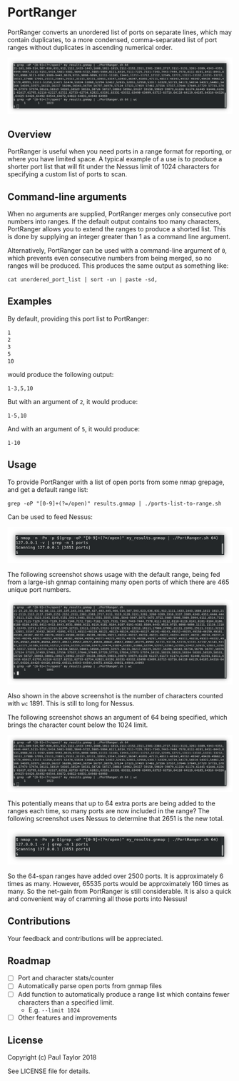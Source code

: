 # PortRanger

PortRanger converts an unordered list of ports on separate lines, which may contain duplicates, to a more condensed, comma-separated list of port ranges without duplicates in ascending numerical order.

![Screenshot](images/example-2-64.png)

## Overview

PortRanger is useful when you need ports in a range format for reporting, or where you have limited space. A typical example of a use is to produce a shorter port list that will fit under the Nessus limit of 1024 characters for specifying a custom list of ports to scan.

## Command-line arguments

When no arguments are supplied, PortRanger merges only consecutive port numbers into ranges. If the default output contains too many characters, PortRanger allows you to extend the ranges to produce a shorted list. This is done by supplying an integer greater than 1 as a command line argument.

Alternatively, PortRanger can be used with a command-line argument of `0`, which prevents even consecutive numbers from being merged, so no ranges will be produced. This produces the same output as something like:

```
cat unordered_port_list | sort -un | paste -sd,
```

## Examples

By default, providing this port list to PortRanger:

```
1
2
3
5
10
```

would produce the following output:


```
1-3,5,10
```

But with an argument of `2`, it would produce:

```
1-5,10
```

And with an argument of `5`, it would produce:

```
1-10
```

## Usage

To provide PortRanger with a list of open ports from some nmap grepage, and get a default range list:

```
grep -oP "[0-9]+(?=/open)" results.gnmap | ./ports-list-to-range.sh
```

Can be used to feed Nessus:

![Example 3](images/example-3-nmap.png)

The following screenshot shows usage with the default range, being fed from a large-ish gnmap containing many open ports of which there are 465 unique port numbers.

![Example 1](images/example-1-1.png)

Also shown in the above screenshot is the number of characters counted with `wc` 1891. This is still to long for Nessus.

The following screenshot shows an argument of 64 being specified, which brings the character count below the 1024 limit.

![Example 2](images/example-2-64.png)

This potentially means that up to 64 extra ports are being added to the ranges each time, so many ports are now included in the range? The following screenshot uses Nessus to determine that 2651 is the new total.

![Example 3](images/example-3-nmap.png)

So the 64-span ranges have added over 2500 ports. It is approximately 6 times as many. However, 65535 ports would be approximately 160 times as many. So the net-gain from PortRanger is still considerable. It is also a quick and convenient way of cramming all those ports into Nessus!

## Contributions

Your feedback and contributions will be appreciated.

## Roadmap

- [ ] Port and character stats/counter
- [ ] Automatically parse open ports from gnmap files
- [ ] Add function to automatically produce a range list which contains fewer characters than a specified limit.
    - E.g. `--limit 1024`
- [ ] Other features and improvements

## License

Copyright (c) Paul Taylor 2018

See LICENSE file for details.

